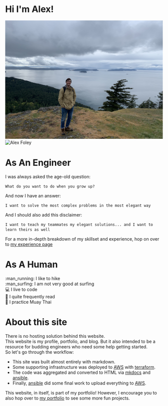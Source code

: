 # Hi I'm Alex!

<div class="gif-fade">
  <img class="bottom" src="assets/img/me.jpg" alt="Alex Foley">
  <img class="top" src="assets/img/processed.gif" alt="Alex Foley">
</div>
  
# As An Engineer
I was always asked the age-old question:
```shell
What do you want to do when you grow up?
```
And now I have an answer:
```shell
I want to solve the most complex problems in the most elegant way
```
And I should also add this disclaimer:
```shell
I want to teach my teammates my elegant solutions... and I want to learn theirs as well
```

For a more in-depth breakdown of my skillset and experience, hop on over to [my experience page]()
# As A Human

:man_running: I like to hike  
:man_surfing: I am not very good at surfing   
:computer: I live to code   
:book: I quite frequently read   
:punch: I practice Muay Thai 

# About this site 
There is no hosting solution behind this website.  
This website is my profile, portfolio, and blog. But it also intended to be a resource for budding engineers who need some help getting started.  
So let's go through the workflow:

* This site was built almost entirely with markdown.
* Some supporting infrastructure was deployed to [AWS]() with [terraform]().
* The code was aggregated and converted to HTML via [mkdocs]() and [ansible]().
* Finally, [ansible]() did some final work to upload everything to [AWS]().

This website, in itself, is part of my portfolio! However, I encourage you
to also hop over to [my portfolio](https://dash.engineeringwithalex.io) to 
see some more fun projects.
